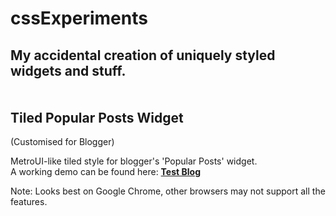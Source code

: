 cssExperiments
==============

My accidental creation of uniquely styled widgets and stuff.
<br/>
<br/>
<br/>
Tiled Popular Posts Widget
---------------------------------------------------
(Customised for Blogger)

MetroUI-like tiled style for blogger's 'Popular Posts' widget.<br/>
A working demo can be found here: 
<a href="http://test6amedev.blogspot.com" target="_blank"><strong>Test Blog</strong></a><br/>

Note: Looks best on Google Chrome, other browsers may not support all the features.
